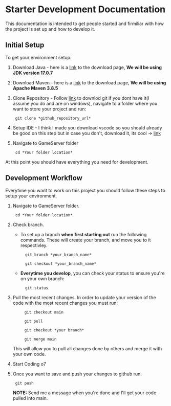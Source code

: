 # Starter Development Documentation
This documentation is intended to get people started and firmiliar with how the project is set up and how to develop it. 

## Initial Setup
To get your environment setup:
1. Download Java - here is a [link](https://www.oracle.com/java/technologies/downloads/) to the download page, **We will be using JDK version 17.0.7**
1. Download Maven - here is a [link](https://maven.apache.org/download.cgi) to the download page, **We will be using Apache Maven 3.8.5**
1. Clone Repository - Follow [link](https://www.simplilearn.com/tutorials/git-tutorial/git-installation-on-windows) to downlod git if you dont have it(I assume you do and are on windows), navigate to a folder where you want to store your project and run:

        git clone *github_repository_url*

1. Setup IDE - I think I made you download vscode so you should already be good on this step but in case you don't, download it, its cool -> [link](https://code.visualstudio.com/download) 
1. Navigate to GameServer folder

        cd *Your folder location*


At this point you should have everything you need for development.

## Development Workflow
Everytime you want to work on this project you should follow these steps to setup your environment.
1. Navigate to GameServer folder.

        cd *Your folder location*

1. Check branch.
    - To set up a branch **when first starting out** run the following commands. These will create your branch, and move you to it respectivley. 

            git branch *your_branch_name*

            git checkout *your_branch_name*
    
    - **Everytime you develop**, you can check your status to ensure you're on your own branch:

            git status

1. Pull the most recent changes.
    In order to update your version of the code with the most recent changes you must run:

            git checkout main

            git pull

            git checkout *your branch*

            git merge main
    
    This will allow you to pull all changes done by others and merge it with your own code.

1. Start Coding o7
1. Once you want to save and push your changes to github run:
        
        git push

    **NOTE:** Send me a message when you're done and I'll get your code pulled into main. 
